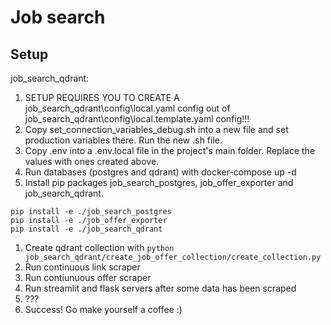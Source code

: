 # Job search
## Setup
job_search_qdrant:
1. SETUP REQUIRES YOU TO CREATE A job_search_qdrant\config\local.yaml config out of job_search_qdrant\config\local.template.yaml config!!!
1. Copy set_connection_variables_debug.sh into a new file and set production variables there. Run the new .sh file.
1. Copy .env into a .env.local file in the project's main folder. Replace the values with ones created above.
1. Run databases (postgres and qdrant) with docker-compose up -d
1. Install pip packages job_search_postgres, job_offer_exporter and job_search_qdrant.
```
pip install -e ./job_search_postgres
pip install -e ./job_offer_exporter
pip install -e ./job_search_qdrant
```
1. Create qdrant collection with `python job_search_qdrant/create_job_offer_collection/create_collection.py`
1. Run continuous link scraper
1. Run contiunuous offer scraper
1. Run streamlit and flask servers after some data has been scraped
1. ???
1. Success! Go make yourself a coffee :)
